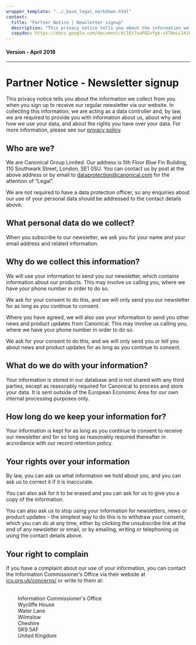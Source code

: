 ```yaml
---
wrapper_template: "../_base_legal_markdown.html"
context:
  title: "Partner Notice | Newsletter signup"
  description: "This privacy notice tells you about the information we collect from you when you sign up to receive our regular newsletter via our website."
  copydoc: https://docs.google.com/document/d/1Et7uuP82vYgk-sXTOeLLlKi0NzwCdDHkSlfLS7IClzo/edit
---
```


<h4 class="p-muted-heading">Version - April 2018</h4>

<hr style="margin-bottom: 2rem;" />

# Partner Notice - Newsletter signup

This privacy notice tells you about the information we collect from you when you sign up to receive our regular newsletter via our website. In collecting this information, we are acting as a data controller and, by law, we are required to provide you with information about us, about why and how we use your data, and about the rights you have over your data. For more information, please see our [privacy policy](/legal/data-privacy).

## Who are we?

We are Canonical Group Limited. Our address is 5th Floor Blue Fin Building, 110 Southwark Street, London, SE1 0SU. You can contact us by post at the above address or by email to [dataprotection@canonical.com](mailto:dataprotection@canonical.com) for the attention of “Legal”.

We are not required to have a data protection officer, so any enquiries about our use of your personal data should be addressed to the contact details above.

## What personal data do we collect?

When you subscribe to our newsletter, we ask you for your name and your email address and related information.

## Why do we collect this information?

We will use your information to send you our newsletter, which contains information about our products. This may involve us calling you, where we have your phone number in order to do so.

We ask for your consent to do this, and we will only send you our newsletter for as long as you continue to consent.

Where you have agreed, we will also use your information to send you other news and product updates from Canonical. This may involve us calling you, where we have your phone number in order to do so.

We ask for your consent to do this, and we will only send you or tell you about news and product updates for as long as you continue to consent.

## What do we do with your information?

Your information is stored in our database and is not shared with any third parties, except as reasonably required for Canonical to process and store your data. It is sent outside of the European Economic Area for our own internal processing purposes only.

## How long do we keep your information for?

Your information is kept for as long as you continue to consent to receive our newsletter and for so long as reasonably required thereafter in accordance with our record retention policy.

## Your rights over your information

By law, you can ask us what information we hold about you, and you can ask us to correct it if it is inaccurate.

You can also ask for it to be erased and you can ask for us to give you a copy of the information.

You can also ask us to stop using your information for newsletters, news or product updates – the simplest way to do this is to withdraw your consent, which you can do at any time, either by clicking the unsubscribe link at the end of any newsletter or email, or by emailing, writing or telephoning us using the contact details above.

## Your right to complain

If you have a complaint about our use of your information, you can contact the Information Commissioner’s Office via their website at [ico.org.uk/concerns/](https://ico.org.uk/concerns/) or write to them at:

<div style="margin:2rem;">
Information Commissioner's Office<br />
Wycliffe House<br />
Water Lane<br />Wilmslow<br />
Cheshire<br />
SK9 5AF<br />
United Kingdom
</div>
